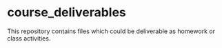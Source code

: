 # course_deliverables
This repository contains files which could be deliverable as homework or class activities.

